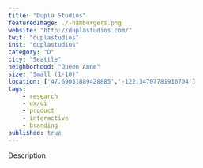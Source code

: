 ```yaml
---
title: "Dupla Studios"
featuredImage: ./-hamburgers.png
website: "http://duplastudios.com/"
twit: "duplastudios"
inst: "duplastudios"
category: "D"
city: "Seattle"
neighborhood: "Queen Anne"
size: "Small (1-10)"
location: ['47.69051889428885','-122.34707781916704']
tags:
    - research
    - ux/ui
    - product
    - interactive
    - branding
published: true
---
```


Description
